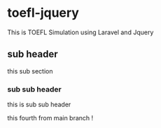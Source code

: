 # toefl-jquery
This is TOEFL Simulation using Laravel and Jquery

## sub header

this sub section

### sub sub header

this is sub sub header

this fourth from main branch !